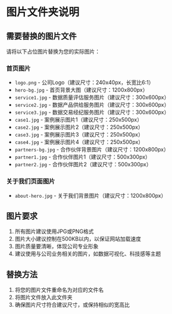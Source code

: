 # 图片文件夹说明

## 需要替换的图片文件

请将以下占位图片替换为您的实际图片：

### 首页图片
- `logo.png` - 公司Logo（建议尺寸：240x40px，长宽比6:1）
- `hero-bg.jpg` - 首页背景大图（建议尺寸：1200x800px）
- `service1.jpg` - 数据质量评估服务图片（建议尺寸：300x600px）
- `service2.jpg` - 数据产品供给服务图片（建议尺寸：300x600px）
- `service3.jpg` - 数据交易经纪服务图片（建议尺寸：300x600px）
- `case1.jpg` - 案例展示图片1（建议尺寸：250x500px）
- `case2.jpg` - 案例展示图片2（建议尺寸：250x500px）
- `case3.jpg` - 案例展示图片3（建议尺寸：250x500px）
- `case4.jpg` - 案例展示图片4（建议尺寸：250x500px）
- `partners-bg.jpg` - 合作伙伴背景图片（建议尺寸：1200x800px）
- `partner1.jpg` - 合作伙伴图片1（建议尺寸：500x300px）
- `partner2.jpg` - 合作伙伴图片2（建议尺寸：500x300px）

### 关于我们页面图片
- `about-hero.jpg` - 关于我们背景图片（建议尺寸：1200x800px）

## 图片要求
1. 所有图片建议使用JPG或PNG格式
2. 图片大小建议控制在500KB以内，以保证网站加载速度
3. 图片质量要清晰，体现公司专业形象
4. 建议使用与公司业务相关的图片，如数据可视化、科技感等主题

## 替换方法
1. 将您的图片文件重命名为对应的文件名
2. 将图片文件放入此文件夹
3. 确保图片尺寸符合建议尺寸，或保持相似的宽高比 
